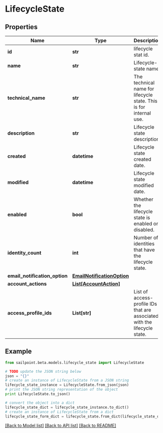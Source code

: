 # LifecycleState


## Properties
Name | Type | Description | Notes
------------ | ------------- | ------------- | -------------
**id** | **str** | lifecycle stat id. | [optional] [readonly] 
**name** | **str** | Lifecycle-state name. | [optional] [readonly] 
**technical_name** | **str** | The technical name for lifecycle state. This is for internal use. | [optional] [readonly] 
**description** | **str** | Lifecycle state description. | [optional] 
**created** | **datetime** | Lifecycle state created date. | [optional] [readonly] 
**modified** | **datetime** | Lifecycle state modified date. | [optional] [readonly] 
**enabled** | **bool** | Whether the lifecycle state is enabled or disabled. | [optional] 
**identity_count** | **int** | Number of identities that have the lifecycle state. | [optional] [readonly] 
**email_notification_option** | [**EmailNotificationOption**](EmailNotificationOption.md) |  | [optional] 
**account_actions** | [**List[AccountAction]**](AccountAction.md) |  | [optional] 
**access_profile_ids** | **List[str]** | List of access-profile IDs that are associated with the lifecycle state. | [optional] 

## Example

```python
from sailpoint.beta.models.lifecycle_state import LifecycleState

# TODO update the JSON string below
json = "{}"
# create an instance of LifecycleState from a JSON string
lifecycle_state_instance = LifecycleState.from_json(json)
# print the JSON string representation of the object
print LifecycleState.to_json()

# convert the object into a dict
lifecycle_state_dict = lifecycle_state_instance.to_dict()
# create an instance of LifecycleState from a dict
lifecycle_state_form_dict = lifecycle_state.from_dict(lifecycle_state_dict)
```
[[Back to Model list]](../README.md#documentation-for-models) [[Back to API list]](../README.md#documentation-for-api-endpoints) [[Back to README]](../README.md)



